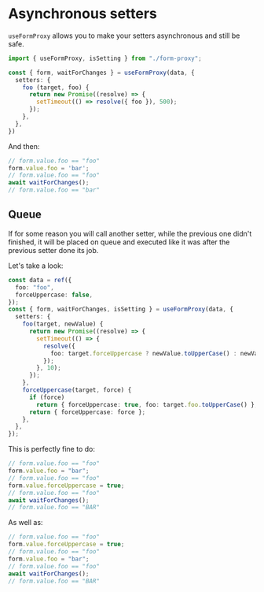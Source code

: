 # Asynchronous setters
`useFormProxy` allows you to make your setters asynchronous and still be safe.

```ts
import { useFormProxy, isSetting } from "./form-proxy";

const { form, waitForChanges } = useFormProxy(data, {
  setters: {
    foo (target, foo) {
      return new Promise((resolve) => {
        setTimeout(() => resolve({ foo }), 500);
      });
    },
  },
})
```
And then:
```ts
// form.value.foo == "foo"
form.value.foo = 'bar';
// form.value.foo == "foo"
await waitForChanges();
// form.value.foo == "bar"
```

## Queue
If for some reason you will call another setter, while the previous one didn't finished, it will be placed on queue and executed like it was after the previous setter done its job.

Let's take a look:
```ts    
const data = ref({
  foo: "foo",
  forceUppercase: false,
});
const { form, waitForChanges, isSetting } = useFormProxy(data, {
  setters: {
    foo(target, newValue) {
      return new Promise((resolve) => {
        setTimeout(() => {
          resolve({
            foo: target.forceUppercase ? newValue.toUpperCase() : newValue,
          });
        }, 10);
      });
    },
    forceUppercase(target, force) {
      if (force)
        return { forceUppercase: true, foo: target.foo.toUpperCase() };
      return { forceUppercase: force };
    },
  },
});
```

This is perfectly fine to do:
```ts
// form.value.foo == "foo"
form.value.foo = "bar";
// form.value.foo == "foo"
form.value.forceUppercase = true;
// form.value.foo == "foo"
await waitForChanges();
// form.value.foo == "BAR"
```
As well as:
```ts
// form.value.foo == "foo"
form.value.forceUppercase = true;
// form.value.foo == "foo"
form.value.foo = "bar";
// form.value.foo == "foo"
await waitForChanges();
// form.value.foo == "BAR"
```
